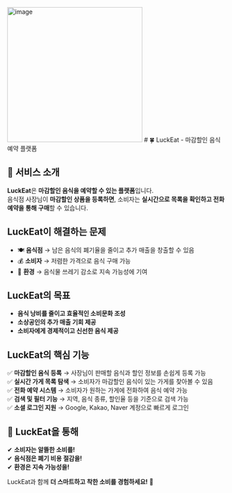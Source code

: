 <img width="311" alt="image" src="https://github.com/user-attachments/assets/71e55cc8-1b33-4701-8b02-0b57ee948368" />
# 🍀 LuckEat - 마감할인 음식 예약 플랫폼  

## 📌 서비스 소개  
**LuckEat**은 **마감할인 음식을 예약할 수 있는 플랫폼**입니다.  
음식점 사장님이 **마감할인 상품을 등록하면**, 소비자는 **실시간으로 목록을 확인하고 전화 예약을 통해 구매**할 수 있습니다.  

##  LuckEat이 해결하는 문제  
- 🍽️ **음식점** → 남은 음식의 폐기율을 줄이고 추가 매출을 창출할 수 있음  
- 💰 **소비자** → 저렴한 가격으로 음식 구매 가능  
- 🌱 **환경** → 음식물 쓰레기 감소로 지속 가능성에 기여  

##  LuckEat의 목표  
- **음식 낭비를 줄이고 효율적인 소비문화 조성**  
- **소상공인의 추가 매출 기회 제공**  
- **소비자에게 경제적이고 신선한 음식 제공**  

##  LuckEat의 핵심 기능  
✅ **마감할인 음식 등록** → 사장님이 판매할 음식과 할인 정보를 손쉽게 등록 가능  
✅ **실시간 가게 목록 탐색** → 소비자가 마감할인 음식이 있는 가게를 찾아볼 수 있음  
✅ **전화 예약 시스템** → 소비자가 원하는 가게에 전화하여 음식 예약 가능  
✅ **검색 및 필터 기능** → 지역, 음식 종류, 할인율 등을 기준으로 검색 가능  
✅ **소셜 로그인 지원** → Google, Kakao, Naver 계정으로 빠르게 로그인  

## 📌 LuckEat을 통해  
✔ **소비자는 알뜰한 소비를!**  
✔ **음식점은 폐기 비용 절감을!**  
✔ **환경은 지속 가능성을!**  

LuckEat과 함께 **더 스마트하고 착한 소비를 경험하세요!** 🎉  
